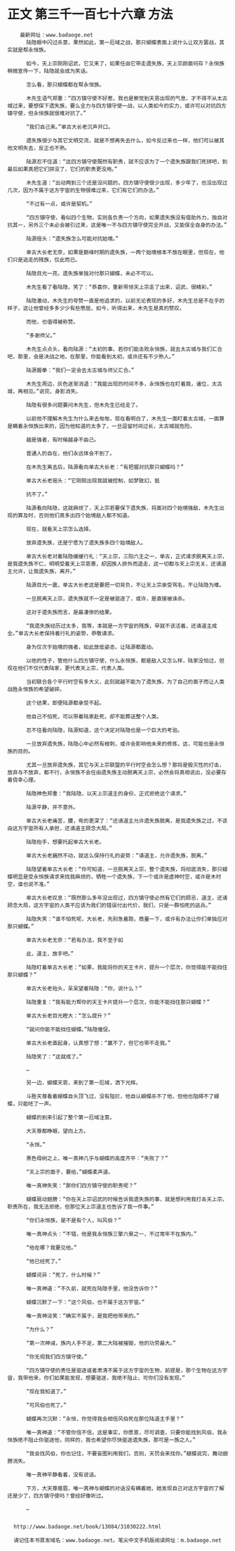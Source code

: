 # 正文 第三千一百七十六章 方法
        最新网址：www.badaoge.net
          陆隐眼中闪过杀意，果然如此，第一厄域之战，那只蝴蝶表面上说什么让双方罢战，其实就是帮永恒族。
      
          如今，天上宗刚刚诏武，它又来了，如果任由它带走遗失族，天上宗颜面何存？永恒族稍微宣传一下，陆隐就会成为笑话。
      
          怎么看，那只蝴蝶都在帮永恒族。
      
          木先生语气郑重：“四方镇守使不好惹，我也是察觉到天恩出现的气息，才不得不从太古城过来，要想保下遗失族，要么全力与四方镇守使一战，以人类如今的实力，或许可以对抗四方镇守使，但永恒族就很难对抗了。”
      
          “我们自己来。”单古大长老沉声开口。
      
          遗失族很少与其它文明交流，就是不想再失去什么，如今反过来也一样，他们可以被其他文明失去，反正也不熟。
      
          陆源忍不住道：“这四方镇守使既然有职责，就不应该为了一个遗失族跟我们死拼吧，到最后如果真把它们拼没了，它们的职责更没用。”
      
          木先生道：“出动两到三个还是没问题的，四方镇守使很少出现，多少年了，也没出现过几次，因为不属于这方宇宙的生物很难过来，它们有它们的办法。”
      
          “不过有一点，或许是契机。”
      
          “四方镇守使，看似四个生物，实则各负责一个方向，如果遗失族没有借助外力，独自对抗其一，另外三个未必会被引过来，这是唯一不与四方镇守使完全开战，又能保全自身的办法。”
      
          陆源摇头：“遗失族怎么可能对抗始境。”
      
          单古大长老无奈，如果是巅峰时期的遗失族，一两个始境根本不放在眼里，但现在，他们只是逃走的残族，仅此而已。
      
          陆隐目光一亮，遗失族单独对付那只蝴蝶，未必不可以。
      
          木先生看了看陆隐，笑了：“恭喜你，重新带领天上宗走了出来，诏武，很精彩。”
      
          陆隐激动，木先生的夸赞一直是他追求的，以前无论表现的多好，木先生总是不在乎的样子，这让他曾经多多少少有些憋屈，如今，听得出来，木先生是真的赞叹。
      
          而他，也值得被称赞。
      
          “多谢师父。”
      
          木先生点点头，看向陆源：“太初的事，若你们能击败永恒族，就去太古城与我们汇合吧，那里，会是决战之地，在那里，你能看到太初，或许还有不少熟人。”
      
          陆源握拳：“我们一定会去太古城与师父汇合。”
      
          木先生周边，灰色逐渐消退：“我能出现的时间不多，永恒族也在盯着我，诸位，太古城，再相见。”说完，身影消失。
      
          陆隐有很多问题要问木先生，但木先生已经走了。
      
          以前他不理解木先生为什么来去匆匆，现在看明白了，木先生一面盯着太古城，一面算是瞒着永恒族出来的，因为他知道的太多了，一旦逗留时间过长，太古城就危险。
      
          越是强者，有时候越身不由己。
      
          普通人的自在，他们永远体会不到了。
      
          在木先生离去后，陆源看向单古大长老：“有把握对抗那只蝴蝶吗？”
      
          单古大长老摇头：“它刚刚出现我就被控制，如梦致幻，抵
      
          抗不了。”
      
          陆源看向陆隐，这就麻烦了，天上宗若要保下遗失族，将面对四个始境强敌，木先生出现的算及时，否则他们真多出四个始境敌人都不知道。
      
          现在，就看天上宗怎么选择。
      
          放弃遗失族，还是宁愿为了遗失族多四个始境敌人。
      
          单古大长老对着陆隐缓缓行礼：“天上宗，三阳六主之一，单古，正式请求脱离天上宗，是我遗失族不仁，明明受着天上宗恩惠，却因族人排外而退走，这一切都与天上宗无关，还请道主允许，让我遗失族，离开。”
      
          陆源目光一震，单古大长老这是要把一切背负，不让天上宗承受骂名，不让陆隐为难。
      
          一旦脱离天上宗，遗失族就不一定是被驱逐了，或许，是直接被诛杀。
      
          这对于遗失族而言，是最凄惨的结果。
      
          “我遗失族经历过太多，我等，本就是一方宇宙的残族，早就不该活着，还请道主成全。”单古大长老保持着行礼的姿势，恭敬请求。
      
          身为仅次于始境的强者，如此放低姿态，让陆源都震动。
      
          以他的性子，管他什么四方镇守使，什么永恒族，都是敌人又怎么样，陆家没怕过，但现在他们不仅代表陆家，更代表天上宗，代表人类。
      
          当初联合各个平行时空有多大义，此刻就越不能为了遗失族，为了自己的面子而让人类战胜永恒族的希望破碎。
      
          这个结果，即便陆源都承受不起。
      
          他自己不怕死，可以带着陆家赴死，却不能葬送整个人类。
      
          忍不住看向陆隐，陆源知道，这个决定对陆隐也是一个巨大的考验。
      
          一旦放弃遗失族，陆隐心中必然有根刺，或许会影响他未来的修炼，这，可能也是永恒族的目的。
      
          尤其一旦放弃遗失族，其它与天上宗联盟的平行时空会怎么想？那将是毁灭性的打击，放弃与不放弃，都不行，永恒族不会任由遗失族主动脱离天上宗，必然会将真相说出，没必要存着侥幸心理。
      
          陆隐神色郑重：“我陆隐，以天上宗道主的身份，正式拒绝这个请求。”
      
          陆源平静，并不意外。
      
          单古大长老痛苦，腰，弯的更深了：“还请道主允许遗失族脱离，是我遗失族之过，不该由这方宇宙所有人承担，还请道主顾念大局。”
      
          陆隐抬手，想要托起单古大长老。
      
          单古大长老巍然不动，就这么保持行礼的姿势：“请道主，允许遗失族，脱离。”
      
          陆隐望着单古大长老：“你可知道，一旦脱离天上宗，整个遗失族，将彻底消失，那只蝴蝶明显是受永恒族请求来找我麻烦的，牺牲一个遗失族，下一个或许是虚神时空，或许是木时空，谁也说不准。”
      
          单古大长老叹息：“既然那么多年没出现过，四方镇守使必然有它们的顾忌，道主，还请顾念大局，这方宇宙的人类不应该为我们的错误付出代价，我们，只是一群怕死的逃兵。”
      
          陆隐失笑：“谁不怕死呢，大长老，先别急着跑，商量一下，或许有办法让你们单独应对那只蝴蝶。”
      
          单古大长老无奈：“若有办法，我不至于如
      
          此，道主，放手吧。”
      
          陆隐盯着单古大长老：“如果，我能将你的天王卡片，提升一个层次，你觉得能不能挡住那只蝴蝶？”
      
          单古大长老抬头，呆呆望着陆隐：“你，说什么？”
      
          陆隐重复：“我有能力帮你的天王卡片提升一个层次，你能不能挡住那只蝴蝶？”
      
          单古大长老目光瞪大：“怎么提升？”
      
          “就问你能不能挡住蝴蝶。”陆隐催促。
      
          单古大长老直起身，认真想了想：“赢不了，但它也带不走我。”
      
          陆隐笑了：“这就成了。”
      
          …
      
          另一边，蝴蝶天恩，来到了第一厄域，洒下光辉。
      
          斗胜天尊看着蝴蝶自头顶飞过，没有阻拦，他自认蝴蝶杀不了他，但他也阻碍不了蝴蝶，只能呸了一声。
      
          蝴蝶的到来引起了整个第一厄域注意。
      
          大天尊都睁眼，望向上方。
      
          “永恒。”
      
          黑色母树之上，唯一真神几乎与蝴蝶的高度齐平：“失败了？”
      
          “天上宗的面子，要给。”蝴蝶柔声道。
      
          唯一真神失笑：“那你们四方镇守使的职责呢？”
      
          蝴蝶扇动翅膀：“你在天上宗诏武的时候告诉我遗失族的事，就是想利用我打击天上宗，职责所在，我无法拒绝，但那位天上宗道主也告诉了我一件事。”
      
          “你们永恒族，是不是有个人，叫风伯？”
      
          唯一真神点头：“不错，他是我永恒族三擎六昊之一，不过常年不在族内。”
      
          “他在哪？我要见他。”
      
          “他已经死了。”
      
          蝴蝶诧异：“死了，什么时候？”
      
          唯一真神道：“不久前，就死在陆隐手里，他没告诉你？”
      
          蝴蝶沉默了一下：“这个风伯，也不属于这方宇宙。”
      
          唯一真神淡笑：“确实不属于，是我把他带来的。”
      
          “为什么？”
      
          “第一次神诫，族内人手不足，第二大陆被摧毁，他的功劳最大。”
      
          “你无视我们四方镇守使。”
      
          “四方镇守使的责任是驱逐或者肃清不属于这方宇宙的生物，前提是，那个生物在这方宇宙，我带他来，你们如果能发现，想要驱逐，我绝不阻止，可你们没有发现。”
      
          “现在我知道了。”
      
          “可风伯也死了。”
      
          蝴蝶再次沉默：“永恒，你觉得我会相信风伯死在那位陆道主手里？”
      
          唯一真神道：“不管你信不信，这是事实，你愿意，尽可调查，只要你能找到风伯，我永恒族绝不阻止你驱逐他，同样的，我也希望你尽快驱逐遗失族，那可是一族之人。”
      
          “我会找风伯，你也记住，不要妄图利用我们，否则，天罚会来找你。”蝴蝶说完，舞动翅膀消失。
      
          唯一真神平静看着，没有说话。
      
          下方，大天尊蹙眉，唯一真神与蝴蝶的对话没有瞒着她，她发现自己对这方宇宙的了解还是少了，四方镇守使吗？曾经好像听过。
      
          …
      
      
      http://www.badaoge.net/book/13084/31030222.html
      
      请记住本书首发域名：www.badaoge.net。笔尖中文手机版阅读网址：m.badaoge.net